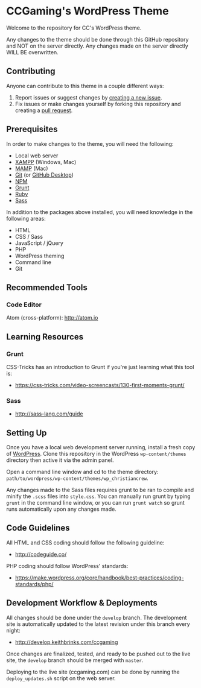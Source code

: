 # CCGaming's WordPress Theme

Welcome to the repository for CC's WordPress theme.

Any changes to the theme should be done through this GitHub repository and NOT on the server directly. Any changes made on the server directly WILL BE overwritten.

## Contributing

Anyone can contribute to this theme in a couple different ways:

1. Report issues or suggest changes by [creating a new issue](https://github.com/TheChristianCrew/wp_christiancrew/issues).
1. Fix issues or make changes yourself by forking this repository and creating a [pull request](https://github.com/TheChristianCrew/wp_christiancrew/pulls).

## Prerequisites

In order to make changes to the theme, you will need the following:
* Local web server
 * [XAMPP](https://www.apachefriends.org/index.html) (Windows, Mac)
 * [MAMP](https://www.mamp.info/en/) (Mac)
* [Git](https://git-scm.com/) (or [GitHub Desktop](https://desktop.github.com/))
* [NPM](https://www.npmjs.com/)
* [Grunt](http://gruntjs.com/)
* [Ruby](http://www.ruby-lang.org/en/downloads/)
* [Sass](http://sass-lang.com/install)

In addition to the packages above installed, you will need knowledge in the following areas:
* HTML
* CSS / Sass
* JavaScript / jQuery
* PHP
* WordPress theming
* Command line
* Git

## Recommended Tools

### Code Editor
Atom (cross-platform): http://atom.io

## Learning Resources

### Grunt
CSS-Tricks has an introduction to Grunt if you're just learning what this tool is:
* https://css-tricks.com/video-screencasts/130-first-moments-grunt/

### Sass
* http://sass-lang.com/guide

## Setting Up

Once you have a local web development server running, install a fresh copy of [WordPress](http://wordpress.org). Clone this repository in the WordPress `wp-content/themes` directory then active it via the admin panel.

Open a command line window and cd to the theme directory: `path/to/wordpress/wp-content/themes/wp_christiancrew`.

Any changes made to the Sass files requires grunt to be ran to compile and minify the `.scss` files into `style.css`. You can manually run grunt by typing `grunt` in the command line window, or you can run `grunt watch` so grunt runs automatically upon any changes made.

## Code Guidelines
All HTML and CSS coding should follow the following guideline:
* http://codeguide.co/

PHP coding should follow WordPress' standards:
* https://make.wordpress.org/core/handbook/best-practices/coding-standards/php/

## Development Workflow & Deployments

All changes should be done under the `develop` branch. The development site is automatically updated to the latest revision under this branch every night:
* http://develop.keithbrinks.com/ccgaming

Once changes are finalized, tested, and ready to be pushed out to the live site, the `develop` branch should be merged with `master`.

Deploying to the live site (ccgaming.com) can be done by running the `deploy_updates.sh` script on the web server.
